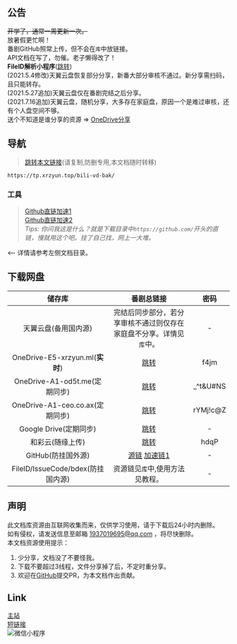 ## 公告
~~开学了，通常一周更新一次。~~  
放暑假更忙啊！  
番剧GitHub照常上传，但不会在`库`中放链接。  
API文档在写了，勿催。老子懒得改了！  
**FileID解析小程序**([跳转](//images.weserv.nl/?url=https://i0.hdslb.com/bfs/article/21b783e383d16b2b66468cf6655b9d517e777112.jpg ))  
(2021.5.4修改)天翼云盘恢复部分分享，新番大部分审核不通过。新分享需扫码，且只能转存。  
(2021.5.27追加)天翼云盘仅在番剧完结之后分享。  
(2021.7.16追加)天翼云盘，随机分享，大多存在家庭盘，原因一个是难过审核，还有个人盘空间不够。  
送个不知道是谁分享的资源 => [OneDrive分享](https://oxsayacid8-my.sharepoint.com/:f:/g/personal/liuli07_xooo_ml/Eq8VSHBbn2pNsV2HDcouTNkBO4_U7CjaF4h6l6f2OomEnQ?e=Mncb0M)

## 导航
> [跳转本文链接](https://tp.xrzyun.top/bili-vd-bak/)(请复制,防删专用,本文档随时转移)

```
https://tp.xrzyun.top/bili-vd-bak/
```

### 工具

> [Github直链加速1](https://gh.msx.workers.dev/)  
[Github直链加速2](https://toolwa.com/github/)  
*Tips: 你问我这是什么？就是下载目录中`https://github.com/`开头的直链，慢就用这个吧。挂了自己找，网上一大堆。*

<-- 详情请参考左侧文档目录。

## 下载网盘

储存库 | 番剧总链接 | 密码
:-----------: | :-----------: | :-----------:
 天翼云盘(备用国内源) | 完结后同步部分，若分享审核不通过则仅存在家庭盘不分享。详情见`库`中。 | - 
 OneDrive-E5-xrzyun.ml(**实时**) | [跳转](https://xrzcloud-my.sharepoint.com/:f:/g/personal/xrz_xrzyun_ml/EualmF7RdnRFpA_WoA1zPxkB-gE8GuaCUWSPftNEeW6dXQ?e=goU1cd) | f4jm 
 OneDrive-A1-od5t.me(定期同步) | [跳转](https://juga-my.sharepoint.com/:f:/g/personal/xrz_od5t_me/EsX_FbQIKKxHt88tb_cuPRIBISJ7y3ebd1kQZn-qeLD9vA?e=kj43mr) | _^t&U#NS 
 OneDrive-A1-ceo.co.ax(定期同步) | [跳转](https://mmitacnz2-my.sharepoint.com/:f:/g/personal/xrz_ceo_co_ax/Erq71dp4NDZJruxnEfy3ZWYBkGtaCVGEieoFpsqyaXZ2oA?e=NZsC5W) | rYMj!c@Z 
 Google Drive(定期同步) | [跳转](https://drive.google.com/folderview?id=1Ug8qGeKRvgVxhsFwSaCLN1h7t8ttSjbw) | - 
 和彩云(随缘上传) | [跳转](https://caiyun.139.com/m/i?185Cjf7uOWRMx) | hdqP 
 GitHub(防挂国外源) | [源链](https://github.com/xrz-cloud/bili-vd-bak/releases) [加速链1](https://hub.fastgit.org/xrz-cloud/bili-vd-bak/releases) | - 
 FileID/IssueCode/bdex(防挂国内源) | 资源链见`库`中,使用方法见教程。 | - 
 
## 声明
此文档库资源由互联网收集而来，仅供学习使用，请于下载后24小时内删除。  
如有侵权，请发送信息至邮箱 1937019695@qq.com ，将尽快删除。  
本文档资源使用提示：  
1. 少分享，文档没了不要怪我。
2. 下载不要超过3线程，文件分享掉了后，不定时重分享。
3. 欢迎在[GitHub](https://github.com/xrz-cloud/bili-vd-bak/tree/wiki)提交PR，为本文档作出贡献。

## Link
[主站](https://www.xrzyun.top)  
[短链接](https://s.xrzyun.top)  
![微信小程序](//images.weserv.nl/?url=https://i0.hdslb.com/bfs/article/21b783e383d16b2b66468cf6655b9d517e777112.jpg )